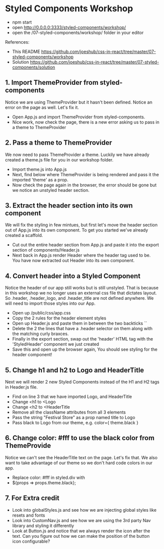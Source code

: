 # Styled Components Workshop

* npm start
* open http://0.0.0.0:3333/styled-components/workshop/
* open the /07-styled-components/workshop/ folder in your editor 

References:
* This README https://github.com/joeshub/css-in-react/tree/master/07-styled-components/workshop
* Solution https://github.com/joeshub/css-in-react/tree/master/07-styled-components/solution

## 1. Import ThemeProvider from styled-components

Notice we are using ThemeProvider but it hasn't been defined. Notice an error on the page as well. Let's fix it.

* Open App.js and import ThemeProvider from styled-components.
* Nice work, now check the page, there is a new error asking us to pass in a theme to ThemeProvider

## 2. Pass a theme to ThemeProvider

We now need to pass ThemeProvider a theme. Luckily we have already created a theme.js file for you in our workshop folder.

* Import theme.js into App.js
* Next, find below where ThemeProvider is being rendered and pass it the imported 'theme' as a prop.
* Now check the page again in the browser, the error should be gone but we notice an unstyled header section.

## 3. Extract the header section into its own component

We will fix the styling in few mintues, but first let's move the header section out of App.js into its own component. To get you started we've already created a scaffold.

* Cut out the entire header section from App.js and paste it into the export section of components/Header.js
* Next back in App.js render Header where the header tag used to be. You have now extracted out Header into its own component.

## 4. Convert header into a Styled Component

Notice the header of our app still works but is still unstyled. That is because in this workshop we no longer uses an external css file that dictates layout. So .header, .header_logo, and .header_title are not defined anywhere. We will need to import those styles into our App. 

* Open up /public/css/app.css
* Copy the 2 rules for the header element styles
* Open up Header.js and paste them in between the two backticks ``
* Delete the 2 the lines that have a .header selector on them along with the matching curly braxces.
* Finally in the export section, swap out the 'header' HTML tag with the 'StyledHeader' component we just created
* Save this and open up the browser again, You should see styling for the header component!

## 5. Change h1 and h2 to Logo and HeaderTitle

Next we will render 2 new Styled Components instead of the H1 and H2 tags in Header.js file.

* Find on line 3 that we have imported Logo, and HeaderTitle
* Change <h1 to <Logo
* Change <h2 to <HeaderTitle
* Remove all the className attributes from all 3 elements
* Pass the string "Festival Store" as a prop named title to Logo
* Pass black to Logo from our theme, e.g. color={ theme.black }

## 6. Change color: #fff to use the black color from ThemeProvide

Notice we can't see the HeaderTitle text on the page. Let's fix that.
We also want to take advantage of our theme so we don't hard code colors in our app.

* Replace color: #fff in styled.div with
* ${props => props.theme.black};

## 7. For Extra credit 

* Look into globalStyles.js and see how we are injecting global styles like resets and fonts
* Look into CustomNav.js and see how we are using the 3rd party Nav library and styling it differently
* Look at Button.js and notice that we always render the icon after the text. Can you figure out how we can make the position of the button icon configurable?

